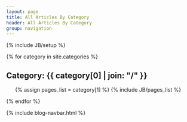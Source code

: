 ```yaml
---
layout: page
title: All Articles By Category
header: All Articles By Category
group: navigation
---
```

{% include JB/setup %}

<div class="ninecol">
{% for category in site.categories %}
  <h2 id="{{ category[0] }}-ref">Category: {{ category[0] | join: "/" }}</h2>
  <ul>
    {% assign pages_list = category[1] %}  
    {% include JB/pages_list %}
  </ul>
{% endfor %}
</div>

{% include blog-navbar.html %}